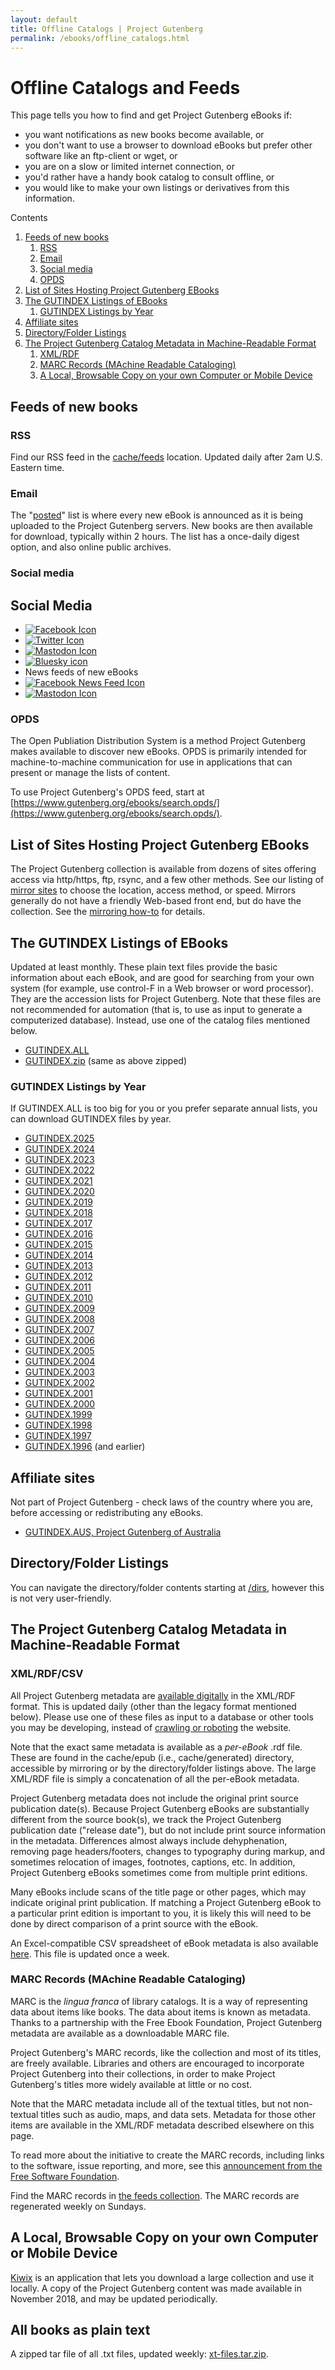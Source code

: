 ```yaml
---
layout: default
title: Offline Catalogs | Project Gutenberg
permalink: /ebooks/offline_catalogs.html
---
```


Offline Catalogs and Feeds
==========================

This page tells you how to find and get Project Gutenberg eBooks if:
- you want notifications as new books become available, or
- you don't want to use a browser to download eBooks but prefer other software like an ftp-client or wget, or
- you are on a slow or limited internet connection, or
- you'd rather have a handy book catalog to consult offline, or
- you would like to make your own listings or derivatives from this information.

<div class="contents">
  Contents
  <ol>
    <li><a href="#feeds-of-new-books">Feeds of new books</a>
      <ol class="inner_1">
	<li><a href="#rss">RSS</a></li>
	<li><a href="#email">Email</a></li>
	<li><a href="#social-media">Social media</a></li>
	<li><a href="#opds">OPDS</a></li>
      </ol>
    </li>
    <li><a href="#list-of-sites-hosting-project-gutenberg-ebooks">List of Sites Hosting Project Gutenberg EBooks</a></li>
    <li><a href="#the-gutindex-listings-of-ebooks">The GUTINDEX Listings of EBooks</a>
      <ol class="inner_1">
	<li><a href="#gutindex-listings-by-year">GUTINDEX Listings by Year</a></li>
      </ol>
    </li>
    <li><a href="#affiliate-sites">Affiliate sites</a></li>
    <li><a href="#directoryfolder-listings">Directory/Folder Listings</a></li>
    <li><a href="#the-project-gutenberg-catalog-metadata-in-machine-readable-format">The Project Gutenberg Catalog Metadata in Machine-Readable Format</a>
      <ol class="inner_1">
	<li><a href="#xmlrdf">XML/RDF</a></li>
	<li><a href="#marc-records-machine-readable-cataloging">MARC Records (MAchine Readable Cataloging)</a></li>
	<li><a href="#a-local-browsable-copy-on-your-own-computer-or-mobile-device">A Local, Browsable Copy on your own Computer or Mobile Device</a></li>
      </ol>
    </li>
  </ol>
</div>

## Feeds of new books

### RSS

Find our RSS feed in the [cache/feeds](/cache/epub/feeds/today.rss) location. Updated daily after 2am U.S. Eastern time.

### Email

The "[posted](https://lists.pglaf.org/mailman3/lists/?count=50&page=1)" list is where every new eBook is announced as it is being uploaded to the Project Gutenberg servers. New books are then available for download, typically within 2 hours. The list has a once-daily digest option, and also online public archives.

### Social media
## Social Media
<ul class="icon-list">
    <li><a href="https://www.facebook.com/project.gutenberg">
      <img src="/gutenberg/f_icon.png" alt="Facebook Icon" >
    </a></li>
    <li><a href="https://twitter.com/gutenberg_org">
      <img src="/gutenberg/t_icon.png" alt="Twitter Icon" >
    </a></li>
    <li><a href="https://mastodon.social/@gutenberg_org" rel="me">
      <img src="/gutenberg/m_icon.png" alt="Mastodon Icon" >
    </a></li>
    <li><a href="https://bsky.app/profile/gutenberg.org" rel="me">
      <img src="/gutenberg/b_icon.png" alt="Bluesky icon" >
    </a></li>
    <li>News feeds of new eBooks</li>
    <li><a href="https://www.facebook.com/gutenberg.new">
      <img src="/gutenberg/f_news_icon.png" alt="Facebook News Feed Icon" >
    </a></li>
    <li><a href="https://mastodon.social/@gutenberg_new" rel="me">
      <img src="/gutenberg/m_news_icon.png" alt="Mastodon Icon" >
    </a></li>
  </ul>

### OPDS

The Open Publiation Distribution System is a method Project Gutenberg makes available to discover new eBooks. OPDS is primarily intended for machine-to-machine communication for use in applications that can present or manage the lists of content.

To use Project Gutenberg's OPDS feed, start at [https://www.gutenberg.org/ebooks/search.opds/](https://www.gutenberg.org/ebooks/search.opds/).

## List of Sites Hosting Project Gutenberg EBooks

The Project Gutenberg collection is available from dozens of sites offering access via http/https, ftp, rsync, and a few other methods. See our listing of [mirror sites](/dirs/MIRRORS.ALL) to choose the location, access method, or speed.  Mirrors generally do not have a friendly Web-based front end, but do have the collection.  See the [mirroring how-to](/help/mirroring.html) for details.

## The GUTINDEX Listings of EBooks

Updated at least monthly.  These plain text files provide the basic information about each eBook, and are good for searching from your own system (for example, use control-F in a Web browser or word processor). They are the accession lists for Project Gutenberg. Note that these files are not recommended for automation (that is, to use as input to generate a computerized database). Instead, use one of the catalog files mentioned below.

* [GUTINDEX.ALL](/dirs/GUTINDEX.ALL)
* [GUTINDEX.zip](/dirs/GUTINDEX.zip) (same as above zipped)

### GUTINDEX Listings by Year

If GUTINDEX.ALL is too big for you or you prefer separate annual lists, you can download GUTINDEX files by year.

<div class="search_category">
  <ul>
    <li><a href="/dirs/GUTINDEX.2025">GUTINDEX.2025</a></li>
    <li><a href="/dirs/GUTINDEX.2024">GUTINDEX.2024</a></li>
    <li><a href="/dirs/GUTINDEX.2023">GUTINDEX.2023</a></li>
    <li><a href="/dirs/GUTINDEX.2022">GUTINDEX.2022</a></li>
    <li><a href="/dirs/GUTINDEX.2021">GUTINDEX.2021</a></li>
    <li><a href="/dirs/GUTINDEX.2020">GUTINDEX.2020</a></li>
    <li><a href="/dirs/GUTINDEX.2019">GUTINDEX.2019</a></li>
    <li><a href="/dirs/GUTINDEX.2018">GUTINDEX.2018</a></li>
    <li><a href="/dirs/GUTINDEX.2017">GUTINDEX.2017</a></li>
    <li><a href="/dirs/GUTINDEX.2016">GUTINDEX.2016</a></li>
    <li><a href="/dirs/GUTINDEX.2015">GUTINDEX.2015</a></li>
    <li><a href="/dirs/GUTINDEX.2014">GUTINDEX.2014</a></li>
    <li><a href="/dirs/GUTINDEX.2013">GUTINDEX.2013</a></li>
    <li><a href="/dirs/GUTINDEX.2012">GUTINDEX.2012</a></li>
    <li><a href="/dirs/GUTINDEX.2011">GUTINDEX.2011</a></li>
    <li><a href="/dirs/GUTINDEX.2010">GUTINDEX.2010</a></li>
    <li><a href="/dirs/GUTINDEX.2009">GUTINDEX.2009</a></li>
    <li><a href="/dirs/GUTINDEX.2008">GUTINDEX.2008</a></li>
    <li><a href="/dirs/GUTINDEX.2007">GUTINDEX.2007</a></li>
    <li><a href="/dirs/GUTINDEX.2006">GUTINDEX.2006</a></li>
    <li><a href="/dirs/GUTINDEX.2005">GUTINDEX.2005</a></li>
    <li><a href="/dirs/GUTINDEX.2004">GUTINDEX.2004</a></li>
    <li><a href="/dirs/GUTINDEX.2003">GUTINDEX.2003</a></li>
    <li><a href="/dirs/GUTINDEX.2002">GUTINDEX.2002</a></li>
    <li><a href="/dirs/GUTINDEX.2001">GUTINDEX.2001</a></li>
    <li><a href="/dirs/GUTINDEX.2000">GUTINDEX.2000</a></li>
    <li><a href="/dirs/GUTINDEX.1999">GUTINDEX.1999</a></li>
    <li><a href="/dirs/GUTINDEX.1998">GUTINDEX.1998</a></li>
    <li><a href="/dirs/GUTINDEX.1997">GUTINDEX.1997</a></li>
    <li><a href="/dirs/GUTINDEX.1996">GUTINDEX.1996</a> (and earlier)</li>
  </ul>
</div>

## Affiliate sites

Not part of Project Gutenberg - check laws of the country where you are, before accessing or redistributing any eBooks.

<div class="search_category">
  <ul>
    <li><a href="/dirs/GUTINDEX.AUS">GUTINDEX.AUS, Project Gutenberg of Australia</a></li>
  </ul>
</div>

## Directory/Folder Listings

You can navigate the directory/folder contents starting at [/dirs](/dirs), however this is not very user-friendly.

## The Project Gutenberg Catalog Metadata in Machine-Readable Format

### XML/RDF/CSV

All Project Gutenberg metadata are [available digitally](/cache/epub/feeds/) in the XML/RDF format. This is updated daily (other than the legacy format mentioned below). Please use one of these files as input to a database or other tools you may be developing, instead of [crawling or roboting](/policy/robot_access.html) the website.

Note that the exact same metadata is available as a *per-eBook* .rdf file. These are found in the cache/epub (i.e., cache/generated) directory, accessible by mirroring or by the directory/folder listings above. The large XML/RDF file is simply a concatenation of all the per-eBook metadata.

Project Gutenberg metadata does not include the original print source publication date(s). Because Project Gutenberg eBooks are substantially different from the source book(s), we track the Project Gutenberg publication date ("release date"), but do not include print source information in the metadata. Differences almost always include dehyphenation, removing page headers/footers, changes to typography during markup, and sometimes relocation of images, footnotes, captions, etc. In addition, Project Gutenberg eBooks sometimes come from multiple print editions.

Many eBooks include scans of the title page or other pages, which may indicate original print publication. If matching a Project Gutenberg eBook to a particular print edition is important to you, it is likely this will need to be done by direct comparison of a print source with the eBook.

An Excel-compatible CSV spreadsheet of eBook metadata is also available [here](/cache/epub/feeds/pg_catalog.csv). This file is updated once a week.

### <a name="marc-records-machine-readable-cataloging"></a>MARC Records (MAchine Readable Cataloging)

MARC is the <i>lingua franca</i> of library catalogs. It is a way of
representing data about items like books. The data about items is
known as metadata. Thanks to a partnership with the Free Ebook
Foundation, Project Gutenberg metadata are available as a downloadable
MARC file.

Project Gutenberg's MARC records, like the collection and most of its
titles, are freely available. Libraries and others are encouraged to
incorporate Project Gutenberg into their collections, in order to make
Project Gutenberg's titles more widely available at little or no cost.

Note that the MARC metadata include all of the textual titles, but not
non-textual titles such as audio, maps, and data sets. Metadata for
those other items are available in the XML/RDF metadata described
elsewhere on this page.

To read more about the initiative to create the MARC records,
including links to the software, issue reporting, and more, see this
[announcement from the Free Software
Foundation](https://ebookfoundation.org/pgmarc.html).

Find the MARC records in [the feeds
collection](/cache/epub/feeds). The MARC records are regenerated
weekly on Sundays.

## A Local, Browsable Copy on your own Computer or Mobile Device
[Kiwix](https://wiki.kiwix.org/wiki/Content) is an application that lets you download a large collection and use it locally.  A copy of the Project Gutenberg content was made available in November 2018, and may be updated periodically.

## All books as plain text

A zipped tar file of all .txt files, updated weekly: [xt-files.tar.zip](/cache/epub/feeds/).
